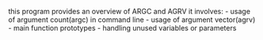 this program provides an overview of ARGC and AGRV
it involves:
        - usage of argument count(argc) in command line
        - usage of argument vector(agrv) 
        - main function prototypes 
        - handling unused variables or parameters

